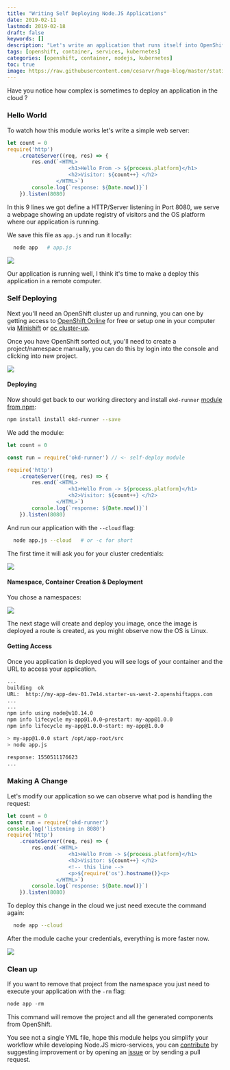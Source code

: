 ```yaml
---
title: "Writing Self Deploying Node.JS Applications"
date: 2019-02-11
lastmod: 2019-02-18
draft: false
keywords: []
description: "Let's write an application that runs itself into OpenShift."
tags: [openshift, container, services, kubernetes]
categories: [openshift, container, nodejs, kubernetes]
toc: true
image: https://raw.githubusercontent.com/cesarvr/hugo-blog/master/static/static/logo/js.png
---
```


Have you notice how complex is sometimes to deploy an application in the cloud ? 

<!--more-->


### Hello World

To watch how this module works let's write a simple web server:

```js
let count = 0
require('http')
    .createServer((req, res) => {
        res.end(`<HTML>
                    <h1>Hello From -> ${process.platform}</h1>
                    <h2>Visitor: ${count++} </h2>
                </HTML>`)
        console.log(`response: ${Date.now()}`)
    }).listen(8080)
```
In this 9 lines we got define a HTTP/Server listening in Port 8080, we serve a webpage showing an update registry of visitors and the OS platform where our application is running.

We save this file as ``app.js`` and run it locally:

```sh
  node app   # app.js
```

![](https://github.com/cesarvr/hugo-blog/blob/master/static/self-deploy/self-deploy-before.gif?raw=true)


Our application is running well, I think it's time to make a deploy this application in a remote computer.

### Self Deploying

Next you'll need an OpenShift cluster up and running, you can one by getting access to [OpenShift Online](https://manage.openshift.com/) for free or setup one in your computer via [Minishift](https://github.com/minishift/minishift) or [oc cluster-up](https://github.com/cesarvr/Openshift#ocup).

Once you have OpenShift sorted out, you'll need to create a project/namespace manually, you can do this by login into the console and clicking into new project.

![](https://github.com/cesarvr/hugo-blog/blob/master/static/self-deploy/making-project.gif?raw=true)


#### Deploying

Now should get back to our working directory and install ``okd-runner`` [module from npm](https://www.npmjs.com/package/okd-runner):

```sh
npm install install okd-runner --save
```

We add the module:

```js
let count = 0

const run = require('okd-runner') // <- self-deploy module

require('http')
    .createServer((req, res) => {
        res.end(`<HTML>
                    <h1>Hello From -> ${process.platform}</h1>
                    <h2>Visitor: ${count++} </h2>
                </HTML>`)
        console.log(`response: ${Date.now()}`)
    }).listen(8080)
```

And run our application with the ``--cloud`` flag:


```sh
  node app.js --cloud   # or -c for short
```

The first time it will ask you for your cluster credentials:

![](https://github.com/cesarvr/hugo-blog/blob/master/static/self-deploy/creds.gif?raw=true)


#### Namespace, Container Creation & Deployment

You chose a namespaces:

![](https://github.com/cesarvr/hugo-blog/blob/master/static/self-deploy/deploy.gif?raw=true)

The next stage will create and deploy you image, once the image is deployed a route is created, as you might observe now the OS is Linux.

#### Getting Access

Once you application is deployed you will see logs of your container and the URL to access your application.

```sh
...
building  ok
URL:  http://my-app-dev-01.7e14.starter-us-west-2.openshiftapps.com
...
...
npm info using node@v10.14.0
npm info lifecycle my-app@1.0.0~prestart: my-app@1.0.0
npm info lifecycle my-app@1.0.0~start: my-app@1.0.0

> my-app@1.0.0 start /opt/app-root/src
> node app.js

response: 1550511176623
...
```


### Making A Change

Let's modify our application so we can observe what pod is handling the request:

```js
let count = 0
const run = require('okd-runner')
console.log('listening in 8080')
require('http')
    .createServer((req, res) => {
        res.end(`<HTML>
                    <h1>Hello From -> ${process.platform}</h1>
                    <h2>Visitor: ${count++} </h2>
                    <!-- this line -->
                    <p>${require('os').hostname()}<p>
                </HTML>`)
        console.log(`response: ${Date.now()}`)
    }).listen(8080)

```

To deploy this change in the cloud we just need execute the command again:


```sh
  node app --cloud
```

After the module cache your credentials, everything is more faster now.

![](https://github.com/cesarvr/hugo-blog/blob/master/static/self-deploy/oc-update.gif?raw=true)



### Clean up

If you want to remove that project from the namespace you just need to execute your application with the ``-rm`` flag:

```js
node app -rm
```

This command will remove the project and all the generated components from OpenShift.


You see not a single YML file, hope this module helps you simplify your workflow while developing Node.JS micro-services, you can [contribute](https://github.com/cesarvr/okd-runner) by suggesting improvement or by opening an [issue](https://github.com/cesarvr/okd-runner/issues) or by sending a pull request.  
